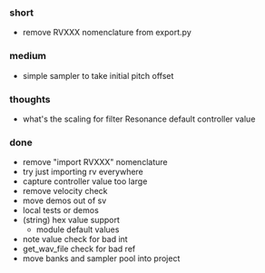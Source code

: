 ### short

- remove RVXXX nomenclature from export.py

### medium

- simple sampler to take initial pitch offset

### thoughts

- what's the scaling for filter Resonance default controller value

### done

- remove "import RVXXX" nomenclature
- try just importing rv everywhere
- capture controller value too large
- remove velocity check
- move demos out of sv
- local tests or demos
- (string) hex value support 
  - module default values
- note value check for bad int
- get_wav_file check for bad ref
- move banks and sampler pool into project

